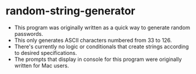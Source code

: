 # random-string-generator

* This program was originally written as a quick way to generate random passwords.
* This only generates ASCII characters numbered from 33 to 126.
* There's currently no logic or conditionals that create strings according to desired specifications.
* The prompts that display in console for this program were originally written for Mac users.

